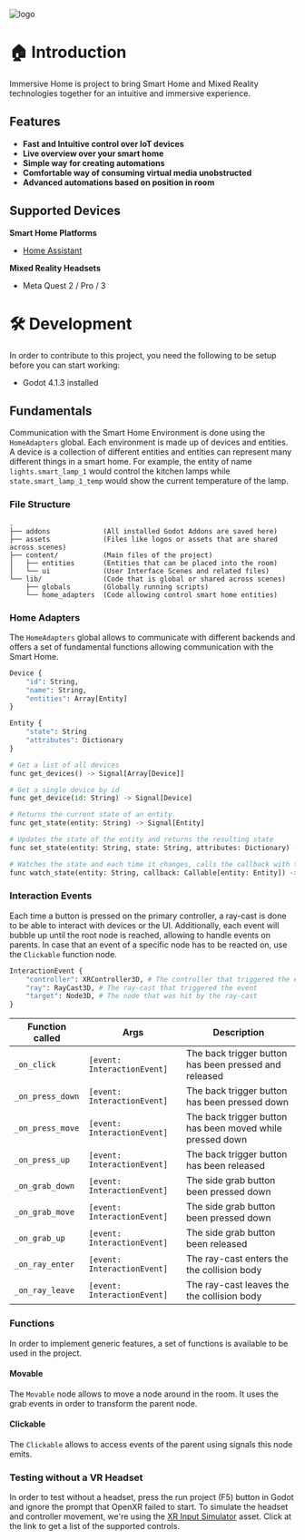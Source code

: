 ![logo](assets/banner.png)

#  🏠 Introduction

Immersive Home is project to bring Smart Home and Mixed Reality technologies together for an intuitive and immersive experience.

## Features

- **Fast and Intuitive control over IoT devices**
- **Live overview over your smart home**
- **Simple way for creating automations**
- **Comfortable way of consuming virtual media unobstructed**
- **Advanced automations based on position in room**

## Supported Devices

**Smart Home Platforms**
- [Home Assistant](https://www.home-assistant.io/)

**Mixed Reality Headsets**
- Meta Quest 2 / Pro / 3

# 🛠 Development

In order to contribute to this project, you need the following to be setup before you can start working:
- Godot 4.1.3 installed

## Fundamentals

Communication with the Smart Home Environment is done using the `HomeAdapters` global. Each environment is made up of devices and entities.
A device is a collection of different entities and entities can represent many different things in a smart home.
For example, the entity of name `lights.smart_lamp_1` would control the kitchen lamps while `state.smart_lamp_1_temp` would show the current temperature of the lamp.

### File Structure

```
.
├── addons             (All installed Godot Addons are saved here)
├── assets             (Files like logos or assets that are shared across scenes)
├── content/           (Main files of the project)
│   ├── entities       (Entities that can be placed into the room)
│   └── ui             (User Interface Scenes and related files)
└── lib/               (Code that is global or shared across scenes)
    ├── globals        (Globally running scripts)
    └── home_adapters  (Code allowing control smart home entities)
```

### Home Adapters

The `HomeAdapters` global allows to communicate with different backends and offers a set of fundamental functions allowing communication with the Smart Home.

```python
Device {
	"id": String,
	"name": String,
	"entities": Array[Entity]
}

Entity {
	"state": String
	"attributes": Dictionary
}

# Get a list of all devices
func get_devices() -> Signal[Array[Device]]

# Get a single device by id
func get_device(id: String) -> Signal[Device]

# Returns the current state of an entity.
func get_state(entity: String) -> Signal[Entity]

# Updates the state of the entity and returns the resulting state
func set_state(entity: String, state: String, attributes: Dictionary) -> Signal[Entity]

# Watches the state and each time it changes, calls the callback with the changed state, returns a function to stop watching the state
func watch_state(entity: String, callback: Callable[entity: Entity]) -> Callable
```

### Interaction Events

Each time a button is pressed on the primary controller, a ray-cast is done to be able to interact with devices or the UI.
Additionally, each event will bubble up until the root node is reached, allowing to handle events on parents.
In case that an event of a specific node has to be reacted on, use the `Clickable` function node.

```python
InteractionEvent {
	"controller": XRController3D, # The controller that triggered the event
	"ray": RayCast3D, # The ray-cast that triggered the event
	"target": Node3D, # The node that was hit by the ray-cast
}
```

| Function called | Args | Description |
| -- | -- | -- |
| `_on_click` | `[event: InteractionEvent]` | The back trigger button has been pressed and released |
| `_on_press_down` | `[event: InteractionEvent]` | The back trigger button has been pressed down |
| `_on_press_move` | `[event: InteractionEvent]` | The back trigger button has been moved while pressed down |
| `_on_press_up` | `[event: InteractionEvent]` | The back trigger button has been released |
| `_on_grab_down` | `[event: InteractionEvent]` | The side grab button been pressed down |
| `_on_grab_move` | `[event: InteractionEvent]` | The side grab button been pressed down |
| `_on_grab_up` | `[event: InteractionEvent]` | The side grab button been released |
| `_on_ray_enter` | `[event: InteractionEvent]` | The ray-cast enters the the collision body |
| `_on_ray_leave` | `[event: InteractionEvent]` | The ray-cast leaves the the collision body |

### Functions

In order to implement generic features, a set of functions is available to be used in the project.

#### Movable

The `Movable` node allows to move a node around in the room. It uses the grab events in order to transform the parent node.

#### Clickable

The `Clickable` allows to access events of the parent using signals this node emits.

### Testing without a VR Headset

In order to test without a headset, press the run project (F5) button in Godot and ignore the prompt that OpenXR failed to start.
To simulate the headset and controller movement, we're using the [XR Input Simulator](https://godotengine.org/asset-library/asset/1775) asset.
Click at the link to get a list of the supported controls.
